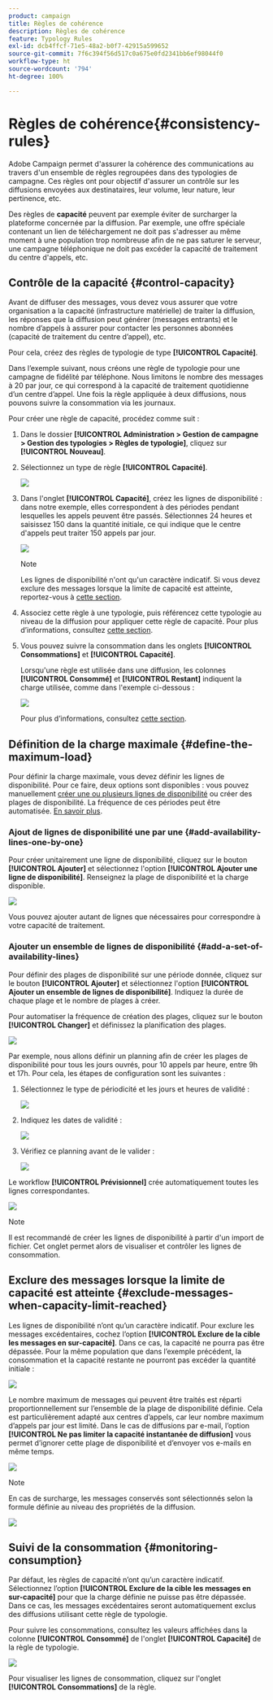 ```yaml
---
product: campaign
title: Règles de cohérence
description: Règles de cohérence
feature: Typology Rules
exl-id: dcb4ffcf-71e5-48a2-b0f7-42915a599652
source-git-commit: 7f6c394f56d517c0a675e0fd2341bb6ef98044f0
workflow-type: ht
source-wordcount: '794'
ht-degree: 100%

---
```


# Règles de cohérence{#consistency-rules}

Adobe Campaign permet d&#39;assurer la cohérence des communications au travers d&#39;un ensemble de règles regroupées dans des typologies de campagne. Ces règles ont pour objectif d&#39;assurer un contrôle sur les diffusions envoyées aux destinataires, leur volume, leur nature, leur pertinence, etc.

Des règles de **capacité** peuvent par exemple éviter de surcharger la plateforme concernée par la diffusion. Par exemple, une offre spéciale contenant un lien de téléchargement ne doit pas s&#39;adresser au même moment à une population trop nombreuse afin de ne pas saturer le serveur, une campagne téléphonique ne doit pas excéder la capacité de traitement du centre d&#39;appels, etc.

## Contrôle de la capacité {#control-capacity}

Avant de diffuser des messages, vous devez vous assurer que votre organisation a la capacité (infrastructure matérielle) de traiter la diffusion, les réponses que la diffusion peut générer (messages entrants) et le nombre d’appels à assurer pour contacter les personnes abonnées (capacité de traitement du centre d’appel), etc.

Pour cela, créez des règles de typologie de type **[!UICONTROL Capacité]**.

Dans l’exemple suivant, nous créons une règle de typologie pour une campagne de fidélité par téléphone. Nous limitons le nombre des messages à 20 par jour, ce qui correspond à la capacité de traitement quotidienne d’un centre d’appel. Une fois la règle appliquée à deux diffusions, nous pouvons suivre la consommation via les journaux.

Pour créer une règle de capacité, procédez comme suit :

1. Dans le dossier **[!UICONTROL Administration > Gestion de campagne > Gestion des typologies > Règles de typologie]**, cliquez sur **[!UICONTROL Nouveau]**.
1. Sélectionnez un type de règle **[!UICONTROL Capacité]**.

   ![](assets/campaign_opt_create_capacity_01.png)

1. Dans l&#39;onglet **[!UICONTROL Capacité]**, créez les lignes de disponibilité : dans notre exemple, elles correspondent à des périodes pendant lesquelles les appels peuvent être passés. Sélectionnes 24 heures et saisissez 150 dans la quantité initiale, ce qui indique que le centre d&#39;appels peut traiter 150 appels par jour.

   ![](assets/campaign_opt_create_capacity_02.png)

   >[!NOTE]
   >
   >Les lignes de disponibilité n&#39;ont qu&#39;un caractère indicatif. Si vous devez exclure des messages lorsque la limite de capacité est atteinte, reportez-vous à [cette section](#exclude-messages-when-capacity-limit-reached).

1. Associez cette règle à une typologie, puis référencez cette typologie au niveau de la diffusion pour appliquer cette règle de capacité. Pour plus d’informations, consultez [cette section](apply-rules.md#apply-a-typology-to-a-delivery).
1. Vous pouvez suivre la consommation dans les onglets **[!UICONTROL Consommations]** et **[!UICONTROL Capacité]**.

   Lorsqu&#39;une règle est utilisée dans une diffusion, les colonnes **[!UICONTROL Consommé]** et **[!UICONTROL Restant]** indiquent la charge utilisée, comme dans l&#39;exemple ci-dessous :

   ![](assets/campaign_opt_create_capacity_03.png)

   Pour plus d’informations, consultez [cette section](#monitor-consumption).

## Définition de la charge maximale {#define-the-maximum-load}

Pour définir la charge maximale, vous devez définir les lignes de disponibilité. Pour ce faire, deux options sont disponibles : vous pouvez manuellement [créer une ou plusieurs lignes de disponibilité](#add-availability-lines-one-by-one) ou créer des plages de disponibilité. La fréquence de ces périodes peut être automatisée. [En savoir plus](#add-a-set-of-availability-lines).

### Ajout de lignes de disponibilité une par une {#add-availability-lines-one-by-one}

Pour créer unitairement une ligne de disponibilité, cliquez sur le bouton **[!UICONTROL Ajouter]** et sélectionnez l&#39;option **[!UICONTROL Ajouter une ligne de disponibilité]**. Renseignez la plage de disponibilité et la charge disponible.

![](assets/campaign_opt_create_capacity_02.png)

Vous pouvez ajouter autant de lignes que nécessaires pour correspondre à votre capacité de traitement.

### Ajouter un ensemble de lignes de disponibilité {#add-a-set-of-availability-lines}

Pour définir des plages de disponibilité sur une période donnée, cliquez sur le bouton **[!UICONTROL Ajouter]** et sélectionnez l&#39;option **[!UICONTROL Ajouter un ensemble de lignes de disponibilité]**. Indiquez la durée de chaque plage et le nombre de plages à créer.

Pour automatiser la fréquence de création des plages, cliquez sur le bouton **[!UICONTROL Changer]** et définissez la planification des plages.

![](assets/campaign_opt_create_capacity_07.png)

Par exemple, nous allons définir un planning afin de créer les plages de disponibilité pour tous les jours ouvrés, pour 10 appels par heure, entre 9h et 17h. Pour cela, les étapes de configuration sont les suivantes :

1. Sélectionnez le type de périodicité et les jours et heures de validité :

   ![](assets/campaign_opt_create_capacity_08.png)

1. Indiquez les dates de validité :

   ![](assets/campaign_opt_create_capacity_09.png)

1. Vérifiez ce planning avant de le valider :

   ![](assets/campaign_opt_create_capacity_10.png)

Le workflow **[!UICONTROL Prévisionnel]** crée automatiquement toutes les lignes correspondantes.

![](assets/campaign_opt_create_capacity_12.png)

>[!NOTE]
>
>Il est recommandé de créer les lignes de disponibilité à partir d&#39;un import de fichier. Cet onglet permet alors de visualiser et contrôler les lignes de consommation.

## Exclure des messages lorsque la limite de capacité est atteinte {#exclude-messages-when-capacity-limit-reached}

Les lignes de disponibilité n’ont qu’un caractère indicatif. Pour exclure les messages excédentaires, cochez l’option **[!UICONTROL Exclure de la cible les messages en sur-capacité]**. Dans ce cas, la capacité ne pourra pas être dépassée. Pour la même population que dans l’exemple précédent, la consommation et la capacité restante ne pourront pas excéder la quantité initiale :

![](assets/campaign_opt_create_capacity_04.png)

Le nombre maximum de messages qui peuvent être traités est réparti proportionnellement sur l’ensemble de la plage de disponibilité définie. Cela est particulièrement adapté aux centres d’appels, car leur nombre maximum d’appels par jour est limité. Dans le cas de diffusions par e-mail, l’option **[!UICONTROL Ne pas limiter la capacité instantanée de diffusion]** vous permet d’ignorer cette plage de disponibilité et d’envoyer vos e-mails en même temps.

![](assets/campaign_opt_create_capacity_05.png)

>[!NOTE]
>
>En cas de surcharge, les messages conservés sont sélectionnés selon la formule définie au niveau des propriétés de la diffusion.

![](assets/campaign_opt_create_capacity_06.png)

## Suivi de la consommation {#monitoring-consumption}

Par défaut, les règles de capacité n’ont qu’un caractère indicatif. Sélectionnez l’option **[!UICONTROL Exclure de la cible les messages en sur-capacité]** pour que la charge définie ne puisse pas être dépassée. Dans ce cas, les messages excédentaires seront automatiquement exclus des diffusions utilisant cette règle de typologie.

Pour suivre les consommations, consultez les valeurs affichées dans la colonne **[!UICONTROL Consommé]** de l&#39;onglet **[!UICONTROL Capacité]** de la règle de typologie.

![](assets/campaign_opt_create_capacity_04.png)

Pour visualiser les lignes de consommation, cliquez sur l&#39;onglet **[!UICONTROL Consommations]** de la règle.
